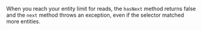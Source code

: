 When you reach your entity limit for reads, the `hasNext` method returns false and the `next` method throws an exception, even if the selector matched more entities.